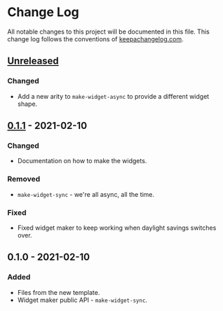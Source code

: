 # Change Log
All notable changes to this project will be documented in this file. This change log follows the conventions of [keepachangelog.com](http://keepachangelog.com/).

## [Unreleased]
### Changed
- Add a new arity to `make-widget-async` to provide a different widget shape.

## [0.1.1] - 2021-02-10
### Changed
- Documentation on how to make the widgets.

### Removed
- `make-widget-sync` - we're all async, all the time.

### Fixed
- Fixed widget maker to keep working when daylight savings switches over.

## 0.1.0 - 2021-02-10
### Added
- Files from the new template.
- Widget maker public API - `make-widget-sync`.

[Unreleased]: https://github.com/your-name/clj-api/compare/0.1.1...HEAD
[0.1.1]: https://github.com/your-name/clj-api/compare/0.1.0...0.1.1
